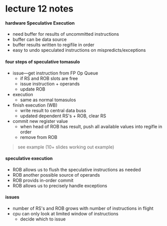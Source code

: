 # lecture 12 notes

#### hardware Speculative Execution

- need buffer for results of uncommitted instructions
- buffer can be data source
- buffer results written to regifile in order
- easy to undo speculated instructions on mispredicts/exceptions

#### four steps of speculative tomasulo

 - issue—get instruction from FP Op Queue
    - if RS and ROB slots are free
    - issue instruction + operands
    - update ROB
 - execution
    - same as normal tomasulos
 - finish execution (WB)
    - write result to central data buss
    - updated dependent RS's + ROB, clear RS
 - commit new register value
    - when head of ROB has result, push all available values into regifle in order
    - remove from ROB


> see example (10+ slides working out example)

#### speculative execution
 - ROB allows us to flush the speculative instructions as needed
 - ROB another possible source of operands
 - ROB provids in-order commit
 - ROB allows us to precisely handle exceptions


#### issues
 - number of RS's and ROB grows with number of instructions in flight
 - cpu can only look at limited window of instructions
    - decide which to issue